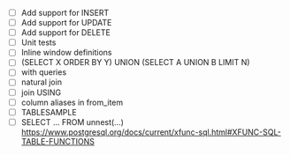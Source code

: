 * [ ] Add support for INSERT
* [ ] Add support for UPDATE
* [ ] Add support for DELETE
* [ ] Unit tests
* [ ] Inline window definitions
* [ ] (SELECT X ORDER BY Y) UNION (SELECT A UNION B LIMIT N)
* [ ] with queries
* [ ] natural join
* [ ] join USING
* [ ] column aliases in from_item
* [ ] TABLESAMPLE
* [ ] SELECT ... FROM unnest(...) https://www.postgresql.org/docs/current/xfunc-sql.html#XFUNC-SQL-TABLE-FUNCTIONS
